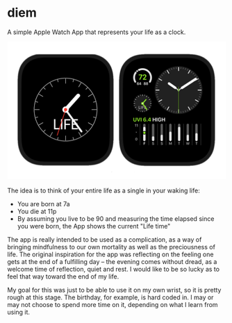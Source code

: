 # diem
A simple Apple Watch App that represents your life as a clock.

![](screenshot.png)

The idea is to think of your entire life as a single in your waking life:
- You are born at 7a
- You die at 11p
- By assuming you live to be 90 and measuring the time elapsed since you were born, the App shows the current "Life time"

The app is really intended to be used as a complication, as a way of bringing mindfulness to our own mortality as well as the preciousness of life. 
The original inspiration for the app was reflecting on the feeling one gets at the end of a fulfilling day – the evening comes without dread, as a welcome time of
reflection, quiet and rest. I would like to be so lucky as to feel that way toward the end of my life.

My goal for this was just to be able to use it on my own wrist, so it is pretty rough at this stage. The birthday, for example, is hard coded in. I may or may not choose to spend more time on it, depending on what I learn from using it. 

